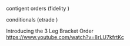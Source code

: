 



contigent orders  (fidelity )    

conditionals  (etrade )     


Introducing the 3 Leg Bracket Order    
https://www.youtube.com/watch?v=8rLU7kfrtKc     

